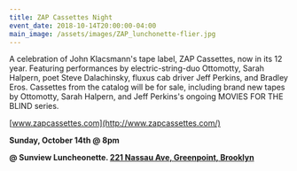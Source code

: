 ```yaml
---
title: ZAP Cassettes Night
event_date: 2018-10-14T20:00:00-04:00
main_image: /assets/images/ZAP_lunchonette-flier.jpg
---
```


A celebration of John Klacsmann's tape label, ZAP Cassettes, now in its 12
year. Featuring performances by electric-string-duo Ottomotty, Sarah Halpern,
poet Steve Dalachinsky, fluxus cab driver Jeff Perkins, and Bradley Eros.
Cassettes from the catalog will be for sale, including brand new tapes by
Ottomotty, Sarah Halpern, and Jeff Perkins's ongoing MOVIES FOR THE BLIND
series.

[www.zapcassettes.com](http://www.zapcassettes.com/)

**Sunday, October 14th @ 8pm**

**@ Sunview Luncheonette.  [221 Nassau Ave, Greenpoint,
Brooklyn](https://maps.google.com/?q=221+Nassau+Ave,+Greenpoint,+Brooklyn&entry=gmail&source=g)**
